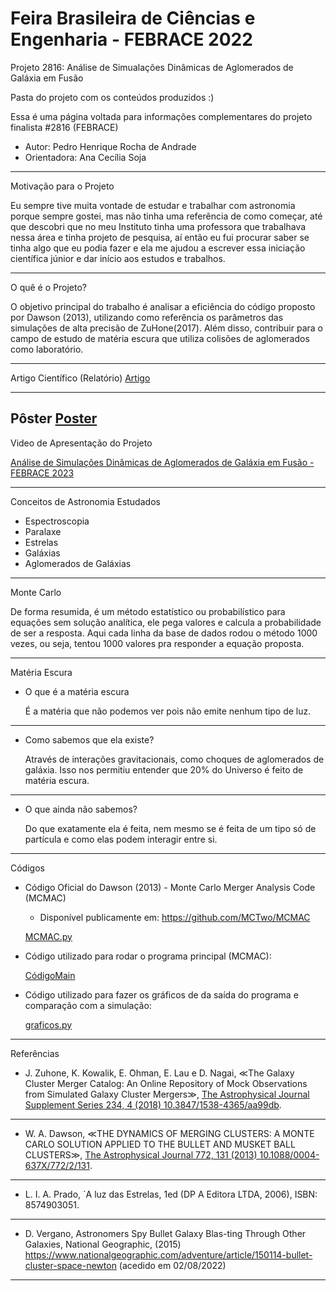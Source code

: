 # Feira Brasileira de Ciências e Engenharia - FEBRACE 2022
Projeto 2816: Análise de Simualações Dinâmicas de Aglomerados de Galáxia em Fusão

Pasta do projeto com os conteúdos produzidos :)

Essa é uma página voltada para informações complementares do projeto finalista #2816 (FEBRACE)
- Autor: Pedro Henrique Rocha de Andrade
- Orientadora: Ana Cecília Soja

---
Motivação para o Projeto


Eu sempre tive muita vontade de estudar e trabalhar com astronomia porque sempre gostei, mas não tinha uma referência de como começar, até que descobri que no meu Instituto tinha uma professora que trabalhava nessa área e tinha projeto de pesquisa, aí então eu fui procurar saber se tinha algo que eu podia fazer e ela me ajudou a escrever essa iniciação científica júnior e dar início aos estudos e trabalhos.

---

O quê é o Projeto?

O objetivo principal do trabalho é analisar a eficiência do código proposto por Dawson (2013), utilizando como referência os parâmetros das simulações de alta precisão de ZuHone(2017). Além disso, contribuir para o campo de estudo de matéria escura que utiliza colisões de aglomerados como laboratório.

---


Artigo Científico (Relatório)
[Artigo](https://github.com/pedroiff0/Feira-Brasileira-de-Ci-ncias-e-Engenharia---FEBRACE-2022/blob/main/AnaliseAglomeradoPT.pdf)

---
Pôster
[Poster](https://github.com/pedroiff0/Feira-Brasileira-de-Ci-ncias-e-Engenharia---FEBRACE-2022/blob/main/Material%20de%20Divulga%C3%A7%C3%A3o/P%C3%B4sterPT.pdf)
---

Video de Apresentação do Projeto


[Análise de Simulações Dinâmicas de Aglomerados de Galáxia em Fusão - FEBRACE 2023](https://youtu.be/r6YoSm7Yj_w)

---

Conceitos de Astronomia Estudados

- Espectroscopia
- Paralaxe
- Estrelas
- Galáxias
- Aglomerados de Galáxias

---
Monte Carlo


De forma resumida, é um método estatístico ou probabilístico para equações sem solução analítica, ele pega valores e calcula a probabilidade de ser a resposta. Aqui cada linha da base de dados rodou o método 1000 vezes, ou seja, tentou 1000 valores pra responder a equação proposta.

---
Matéria Escura

- O que é a matéria escura
    
    É a matéria que não podemos ver pois não emite nenhum tipo de luz.
    

---

- Como sabemos que ela existe?
    
    Através de interações gravitacionais, como choques de aglomerados de galáxia. Isso nos permitiu entender que 20% do Universo é feito de matéria escura.
    

---

- O que ainda não sabemos?
    
    Do que exatamente ela é feita, nem mesmo se é feita de um tipo só de partícula e como elas podem interagir entre si.
    
---
Códigos


- Código Oficial do Dawson (2013) - Monte Carlo Merger Analysis Code (MCMAC)
    - Disponível publicamente em: <https://github.com/MCTwo/MCMAC>
    
    [MCMAC.py](https://github.com/MCTwo/MCMAC)
    
- Código utilizado para rodar o programa principal (MCMAC):
    
    [CódigoMain]()
    
- Código utilizado para fazer os gráficos de da saída do programa e comparação com a simulação:
    
    [graficos.py](https://github.com/pedroiff0/Feira-Brasileira-de-Ci-ncias-e-Engenharia---FEBRACE-2022/blob/main/C%C3%B3digos/graficos.py)
    

---

Referências

- J. Zuhone, K. Kowalik, E.  ̈Ohman, E. Lau e D. Nagai, ≪The Galaxy Cluster Merger Catalog: An Online Repository of Mock Observations from Simulated Galaxy Cluster Mergers≫, [The Astrophysical Journal Supplement Series 234, 4 (2018) 10.3847/1538-4365/aa99db](https://doi.org/10.3847/1538-4365/aa99db).

---

- W. A. Dawson, ≪THE DYNAMICS OF MERGING CLUSTERS: A MONTE CARLO SOLUTION APPLIED TO THE BULLET AND MUSKET BALL CLUSTERS≫, [The Astrophysical Journal 772, 131 (2013) 10.1088/0004- 637X/772/2/131](https://iopscience.iop.org/article/10.1088/0004-637X/772/2/131).

---

- L. I. A. Prado, `A luz das Estrelas, 1ed (DP A Editora LTDA, 2006), ISBN: 8574903051.

---

- D. Vergano, Astronomers Spy Bullet Galaxy Blas-ting Through Other Galaxies, National Geographic, (2015) https://www.nationalgeographic.com/adventure/article/150114-bullet-cluster-space-newton (acedido em 02/08/2022)

---
